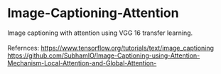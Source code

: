 # Image-Captioning-Attention
Image captioning with attention using VGG 16 transfer learning.<br>
<br>
Refernces: 
https://www.tensorflow.org/tutorials/text/image_captioning<br>
https://github.com/SubhamIO/Image-Captioning-using-Attention-Mechanism-Local-Attention-and-Global-Attention-



